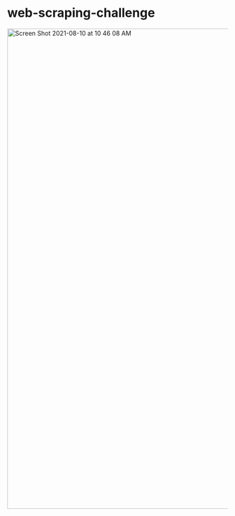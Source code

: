 # web-scraping-challenge

<img width="1096" alt="Screen Shot 2021-08-10 at 10 46 08 AM" src="https://user-images.githubusercontent.com/78178214/128888274-0a3acb13-15c1-4f08-a75d-2a71976cf481.png">
